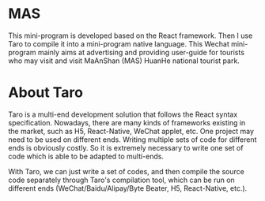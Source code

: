 # MAS
This mini-program is developed based on the React framework. Then I use Taro to compile it into a mini-program native language. This Wechat mini-program mainly aims at advertising and providing user-guide for tourists who may visit and visit MaAnShan (MAS) HuanHe national tourist park.

# About Taro

Taro is a multi-end development solution that follows the React syntax specification. Nowadays, there are many kinds of frameworks existing in the market, such as H5, React-Native, WeChat applet, etc. One project may need to be used on different ends. Writing multiple sets of code for different ends is obviously costly. So it is extremely necessary to write one set of code which is able to be adapted to multi-ends.

With Taro, we can just write a set of codes, and then compile the source code separately through Taro's compilation tool, which can be run on different ends (WeChat/Baidu/Alipay/Byte Beater, H5, React-Native, etc.).
